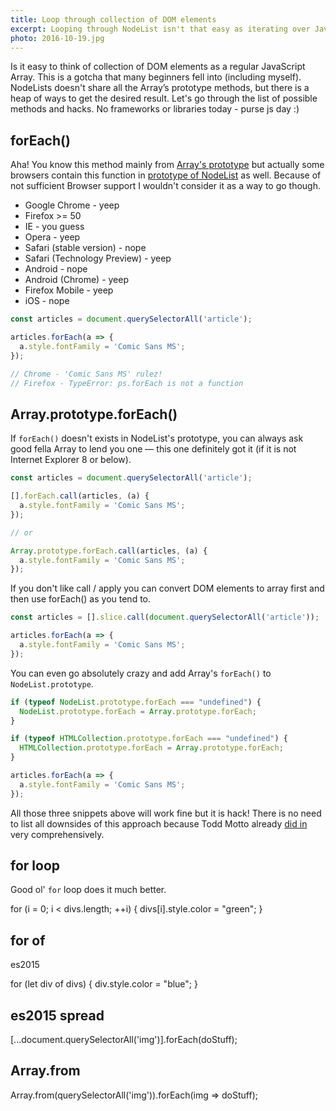 ```yaml
---
title: Loop through collection of DOM elements
excerpt: Looping through NodeList isn't that easy as iterating over JavaScript Array. In this article I am going to cover possible methods (and hacks).
photo: 2016-10-19.jpg
---
```


Is it easy to think of collection of DOM elements as a regular JavaScript Array. This is a gotcha that many beginners fell into (including myself). NodeLists doesn't share all the Array’s prototype methods, but there is a heap of ways to get the desired result. Let's go through the list of possible methods and hacks. No frameworks or libraries today - purse js day :)

## forEach()

Aha! You know this method mainly from [Array's prototype](https://developer.mozilla.org/en-US/docs/Web/JavaScript/Reference/Global_Objects/Array/forEach) but actually some browsers contain this function in [prototype of NodeList](https://developer.mozilla.org/en-US/docs/Web/API/NodeList/forEach) as well. Because of not sufficient Browser support I wouldn't consider it as a way to go though.

- Google Chrome - yeep
- Firefox >= 50
- IE - you guess
- Opera - yeep
- Safari (stable version) - nope
- Safari (Technology Preview) - yeep
- Android - nope
- Android (Chrome) - yeep
- Firefox Mobile - yeep
- iOS - nope

```js
const articles = document.querySelectorAll('article');

articles.forEach(a => {
  a.style.fontFamily = 'Comic Sans MS';
});

// Chrome - 'Comic Sans MS' rulez!
// Firefox - TypeError: ps.forEach is not a function
```

## Array.prototype.forEach()

If `forEach()` doesn't exists in NodeList's prototype, you can always ask good fella Array to lend you one — this one definitely got it (if it is not Internet Explorer 8 or below).

```js
const articles = document.querySelectorAll('article');

[].forEach.call(articles, (a) {
  a.style.fontFamily = 'Comic Sans MS';
});

// or

Array.prototype.forEach.call(articles, (a) {
  a.style.fontFamily = 'Comic Sans MS';
});
```

If you don't like call / apply you can convert DOM elements to array first and then use forEach() as you tend to.

```js
const articles = [].slice.call(document.querySelectorAll('article'));

articles.forEach(a => {
  a.style.fontFamily = 'Comic Sans MS';
});
```

You can even go absolutely crazy and add Array's `forEach()` to `NodeList.prototype`.

```js
if (typeof NodeList.prototype.forEach === "undefined") {
  NodeList.prototype.forEach = Array.prototype.forEach;
}

if (typeof HTMLCollection.prototype.forEach === "undefined") {
  HTMLCollection.prototype.forEach = Array.prototype.forEach;
}

articles.forEach(a => {
  a.style.fontFamily = 'Comic Sans MS';
});
```

All those three snippets above will work fine but it is hack! There is no need to list all downsides of this approach because Todd Motto already [did in](https://toddmotto.com/ditch-the-array-foreach-call-nodelist-hack/) very comprehensively.

## for loop

Good ol' `for` loop does it much better.

for (i = 0; i < divs.length; ++i) {
  divs[i].style.color = "green";
}

## for of

es2015

for (let div of divs) {
  div.style.color = "blue";
}


## es2015 spread

[...document.querySelectorAll('img')].forEach(doStuff);

## Array.from

Array.from(querySelectorAll('img')).forEach(img => doStuff);



